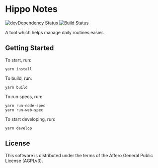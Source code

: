 # Hippo Notes

[![devDependency Status](https://david-dm.org/gedbac/hippo-notes/dev-status.svg)](https://david-dm.org/gedbac/hippo-notes#info=devDependencies)
[![Build Status](https://secure.travis-ci.org/gedbac/hippo-notes.svg)](http://travis-ci.org/gedbac/hippo-notes)

A tool which helps manage daily routines easier.

## Getting Started

To start, run:

    yarn install

To build, run:

    yarn build

To run specs, run:

    yarn run-node-spec
    yarn run-web-spec

To start developing, run:

    yarn develop

## License

This software is distributed under the terms of the Affero General Public License (AGPLv3).